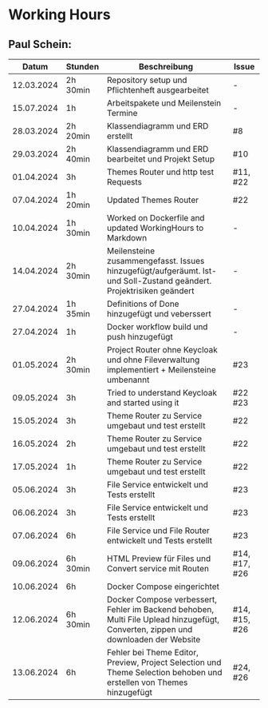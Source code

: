 # Working Hours

## Paul Schein:
| Datum      | Stunden  | Beschreibung                                                                                                         | Issue    |
|------------|----------|----------------------------------------------------------------------------------------------------------------------|----------|
| 12.03.2024 | 2h 30min | Repository setup und Pflichtenheft ausgearbeitet                                                                     | -        |
| 15.07.2024 | 1h       | Arbeitspakete und Meilenstein Termine                                                                                | -        |
| 28.03.2024 | 2h 20min | Klassendiagramm und ERD erstellt                                                                                     | #8       |
| 29.03.2024 | 2h 40min | Klassendiagramm und ERD bearbeitet und Projekt Setup                                                                 | #10      |
| 01.04.2024 | 3h       | Themes Router und http test Requests                                                                                 | #11, #22 |
| 07.04.2024 | 1h 20min | Updated Themes Router                                                                                                | #22      |
| 10.04.2024 | 1h 30min | Worked on Dockerfile and updated WorkingHours to Markdown                                                            | -        |
| 14.04.2024 | 2h 30min | Meilensteine zusammengefasst. Issues hinzugefügt/aufgeräumt. Ist- und Soll-Zustand geändert. Projektrisiken geändert | -        |
| 27.04.2024 | 1h 35min | Definitions of Done hinzugefügt und veberssert                                                                       | -        |
| 27.04.2024 | 1h       | Docker workflow build und push hinzugefügt                                                                           | -        |
| 01.05.2024 | 2h 30min | Project Router ohne Keycloak und ohne Fileverwaltung implementiert + Meilensteine umbenannt                          | #23      |
| 09.05.2024 | 3h       | Tried to understand Keycloak and started using it                                                                    | #22 #23  |
| 15.05.2024 | 3h       | Theme Router zu Service umgebaut und test erstellt                                                                   | #22      |
| 16.05.2024 | 2h       | Theme Router zu Service umgebaut und test erstellt                                                                   | #22      |
| 17.05.2024 | 1h       | Theme Router zu Service umgebaut und test erstellt                                                                   | #22      |
| 05.06.2024 | 3h       | File Service entwickelt und Tests erstellt                                                                           | #23      |
| 06.06.2024 | 3h       | File Service entwickelt und Tests erstellt                                                                           | #23      |
| 07.06.2024 | 6h       | File Service und File Router entwickelt und Tests erstellt                                                           | #23      |
| 09.06.2024 | 6h 30min | HTML Preview für Files und Convert service mit Routen                                                                | #14, #17, #26 |
| 10.06.2024 | 6h       | Docker Compose eingerichtet                                                                                          |          |
| 12.06.2024 | 6h 30min | Docker Compose verbessert, Fehler im Backend behoben, Multi File Uplead hinzugefügt, Converten, zippen und downloaden der Website | #14, #15, #26 |
| 13.06.2024 | 6h       | Fehler bei Theme Editor, Preview, Project Selection und Theme Selection behoben und erstellen von Themes hinzugefügt | #24, #26 |
